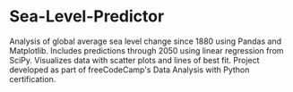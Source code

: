 # Sea-Level-Predictor
Analysis of global average sea level change since 1880 using Pandas and Matplotlib. Includes predictions through 2050 using linear regression from SciPy. Visualizes data with scatter plots and lines of best fit. Project developed as part of freeCodeCamp's Data Analysis with Python certification.
